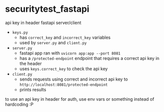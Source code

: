 # securitytest_fastapi
api key in header fastapi server/client

- `keys.py`
  - has `correct_key` and `incorrect_key` variables
  - used by `server.py` and `client.py`
- `server.py`
  - fastapi app ran with `uvicorn app:app --port 8081`
  - has a `/protected-endpoint` endpoint that requires a correct api key in the header
  - uses `keys.correct_key` to check the api key
- `client.py`
  - sends requests using correct and incorrect api key to `http://localhost:8081/protected-endpoint`
  - prints results

to use an api key in header for auth, use env vars or something instead of hardcoding :P
